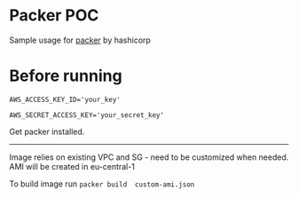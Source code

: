 # Packer POC

Sample usage for [packer](https://www.packer.io/) by hashicorp 

# Before running
`AWS_ACCESS_KEY_ID='your_key'`

`AWS_SECRET_ACCESS_KEY='your_secret_key'`

Get packer installed.


--------------------------------------------
Image relies on existing VPC and SG - need to be customized when needed.
AMI will be created in eu-central-1

To build image run 
`packer build  custom-ami.json`
